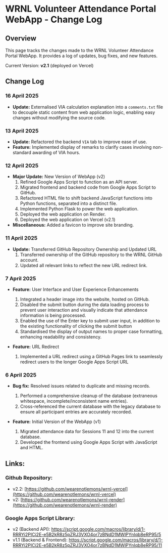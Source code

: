 # WRNL Volunteer Attendance Portal WebApp - Change Log

## Overview
This page tracks the changes made to the WRNL Volunteer Attendance Portal WebApp. It provides a log of updates, bug fixes, and new features.

Current Version: **v2.1** (deployed on Vercel)

## Change Log
### 16 April 2025
- **Update:** Externalised VIA calculation explanation into a `comments.txt` file to decouple static content from web application logic, enabling easy changes without modifying the source code.

### 13 April 2025
- **Update:** Refactored the backend `VIA` tab to improve ease of use.
- **Feature:** Implemented display of remarks to clarify cases involving non-standard awarding of VIA hours.

### 12 April 2025
- **Major Update:** New Version of WebApp (v2)
  1. Refined Google Apps Script to function as an API server.
  2. Migrated frontend and backend code from Google Apps Script to GitHub.
  3. Refactored HTML file to shift backend JavaScript functions into Python functions, separated into a distinct file.
  4. Implemented Python Flask to power the web application.
  5. Deployed the web application on Render.
  6. Deployed the web application on Vercel (v2.1)
- **Miscellaneous:** Added a favicon to improve site branding.

### 11 April 2025
- **Update:** Transferred GitHub Repository Ownership and Updated URL
  1. Transferred ownership of the GitHub repository to the WRNL GitHub account.
  2. Updated all relevant links to reflect the new URL redirect link.

### 7 April 2025
- **Feature:** User Interface and User Experience Enhancements
  1. Integrated a header image into the website, hosted on GitHub.
  2. Disabled the submit button during the data loading process to prevent user interaction and visually indicate that attendance information is being processed.
  3. Enabled the use of the Enter key to submit user input, in addition to the existing functionality of clicking the submit button
  4. Standardised the display of output names to proper case formatting, enhancing readability and consistency.

- **Feature:** URL Redirect
  1. Implemented a URL redirect using a GitHub Pages link to seamlessly redirect users to the longer Google Apps Script URL


### 6 April 2025
- **Bug fix:** Resolved issues related to duplicate and missing records. 
  1. Performed a comprehensive cleanup of the database (extraneous whitespace, incomplete/inconsistent name entries).
  2. Cross-referenced the current database with the legacy database to ensure all participant entries are accurately recorded.

- **Feature:** Initial Version of the WebApp (v1)
  1. Migrated attendance data for Sessions 11 and 12 into the current database.
  2. Developed the frontend using Google Apps Script with JavaScript and HTML.
 
## Links:
### Github Repository:
- v2.2: [https://github.com/wearenotlemons/wrnl-vercel](https://github.com/wearenotlemons/wrnl-vercel)
- v2: [https://github.com/wearenotlemons/wrnl-render](https://github.com/wearenotlemons/wrnl-render)
### Google Apps Script Library:
- v2 (Backend API): https://script.google.com/macros/library/d/1-RRRYi2PICi2E-e5B2kR8z5pZRJ3VXO4or7zBNdD1MWlPYnIqb8eRP95/5
- v1.1 (Backend & Frontend): https://script.google.com/macros/library/d/1-RRRYi2PICi2E-e5B2kR8z5pZRJ3VXO4or7zBNdD1MWlPYnIqb8eRP95/11 
